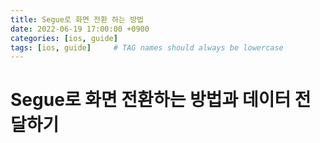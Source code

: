 ```yaml
---
title: Segue로 화면 전환 하는 방법
date: 2022-06-19 17:00:00 +0900
categories: [ios, guide]
tags: [ios, guide]     # TAG names should always be lowercase
---
```


# Segue로 화면 전환하는 방법과 데이터 전달하기
